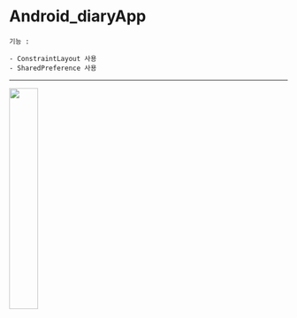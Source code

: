 # Android_diaryApp

`기능 : `   
~~~
- ConstraintLayout 사용
- SharedPreference 사용
~~~

<hr><img src="https://user-images.githubusercontent.com/59545680/112720828-1783e500-8f44-11eb-812f-af400f8772a7.gif" width="32%">
